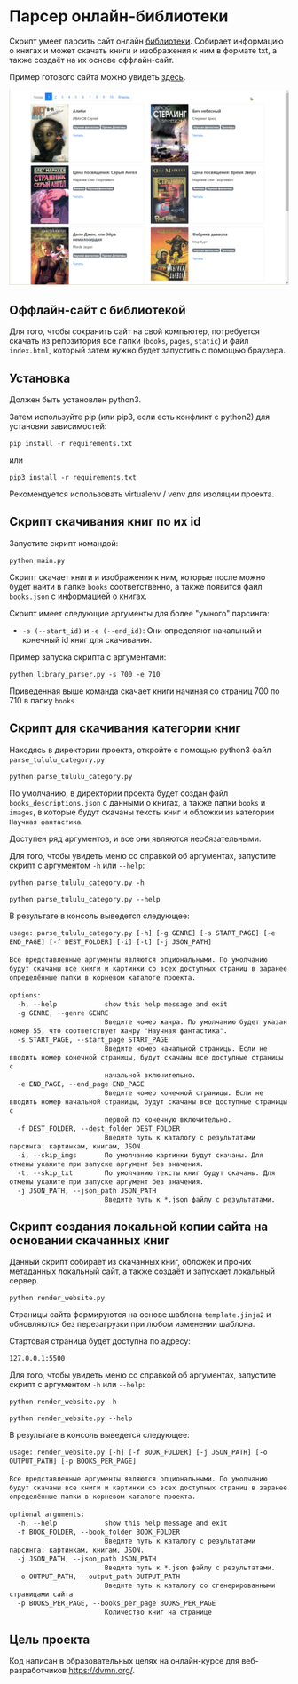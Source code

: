 # Парсер онлайн-библиотеки

Скрипт умеет парсить сайт онлайн [библиотеки](https://tululu.org/). Собирает информацию о книгах и может скачать книги и изображения к ним 
в формате txt, а также создаёт на их основе оффлайн-сайт.

Пример готового сайта можно увидеть [здесь](https://alexnv.github.io/09-online-library-parser/pages/).



![image](./site-example.jpg)

## Оффлайн-сайт с библиотекой

Для того, чтобы сохранить сайт на свой компьютер, потребуется скачать из репозитория все папки (`books`, `pages`, `static`) и файл `index.html`, который затем нужно будет запустить с помощью браузера.


## Установка

Должен быть установлен python3.

Затем используйте pip (или pip3, если есть конфликт с python2) для установки зависимостей:

```
pip install -r requirements.txt
```

или

```
pip3 install -r requirements.txt
```

Рекомендуется использовать virtualenv / venv для изоляции проекта.

## Скрипт скачивания книг по их id

Запустите скрипт командой:
```
python main.py 
```
Скрипт скачает книги и изображения к ним, которые после можно будет найти в папке `books` 
соответственно, а также появится файл `books.json` с информацией о книгах. 

Скрипт имеет следующие аргументы для более "умного" парсинга:

- `-s (--start_id)` и `-e (--end_id)`: Они определяют начальный и конечный id книг для скачивания.

Пример запуска скрипта с аргументами:
```
python library_parser.py -s 700 -e 710 
```

Приведенная выше команда скачает книги начиная со страниц 700 по 710 в папку `books`

## Скрипт для скачивания категории книг

Находясь в директории проекта, откройте с помощью python3 файл `parse_tululu_category.py`

```
python parse_tululu_category.py
```
По умолчанию, в директории проекта будет создан файл `books_descriptions.json` с данными о книгах, а также папки `books` и `images`, в которые будут скачаны тексты книг и обложки из категории `Научная фантастика`.

Доступен ряд аргументов, и все они являются необязательными.

Для того, чтобы увидеть меню со справкой об аргументах, запустите скрипт с аргументом `-h` или `--help`:

```
python parse_tululu_category.py -h
```

```
python parse_tululu_category.py --help
```

В результате в консоль выведется следующее:

```
usage: parse_tululu_category.py [-h] [-g GENRE] [-s START_PAGE] [-e END_PAGE] [-f DEST_FOLDER] [-i] [-t] [-j JSON_PATH]

Все представленные аргументы являются опциональными. По умолчанию будут скачаны все книги и картинки со всех доступных страниц в заранее
определённые папки в корневом каталоге проекта.

options:
  -h, --help            show this help message and exit
  -g GENRE, --genre GENRE
                        Введите номер жанра. По умолчанию будет указан номер 55, что соответствует жанру "Научная фантастика".
  -s START_PAGE, --start_page START_PAGE
                        Введите номер начальной страницы. Если не вводить номер конечной страницы, будут скачаны все доступные страницы с
                        начальной включительно.
  -e END_PAGE, --end_page END_PAGE
                        Введите номер конечной страницы. Если не вводить номер начальной страницы, будут скачаны все доступные страницы с
                        первой по конечную включительно.
  -f DEST_FOLDER, --dest_folder DEST_FOLDER
                        Введите путь к каталогу с результатами парсинга: картинкам, книгам, JSON.
  -i, --skip_imgs       По умолчанию картинки будут скачаны. Для отмены укажите при запуске аргумент без значения.
  -t, --skip_txt        По умолчанию тексты книг будут скачаны. Для отмены укажите при запуске аргумент без значения.
  -j JSON_PATH, --json_path JSON_PATH
                        Введите путь к *.json файлу с результатами.
```

## Скрипт создания локальной копии сайта на основании скачанных книг
Данный скрипт собирает из скачанных книг, обложек и прочих метаданных локальный сайт, а также создаёт и запускает локальный сервер.

```
python render_website.py
```

Страницы сайта формируются на основе шаблона `template.jinja2` и обновляются без перезагрузки при любом изменении шаблона.

Стартовая страница будет доступна по адресу:

```
127.0.0.1:5500
```

Для того, чтобы увидеть меню со справкой об аргументах, запустите скрипт с аргументом `-h` или `--help`:

```
python render_website.py -h
```

```
python render_website.py --help
```

В результате в консоль выведется следующее:


```commandline
usage: render_website.py [-h] [-f BOOK_FOLDER] [-j JSON_PATH] [-o OUTPUT_PATH] [-p BOOKS_PER_PAGE]                                                                                      
                                                                                                                                                                                        
Все представленные аргументы являются опциональными. По умолчанию будут скачаны все книги и картинки со всех доступных страниц в заранее определённые папки в корневом каталоге проекта.
                                                                                                                                                                                        
optional arguments:                                                                                                                                                                     
  -h, --help            show this help message and exit                                                                                                                                 
  -f BOOK_FOLDER, --book_folder BOOK_FOLDER                                                                                                                                             
                        Введите путь к каталогу с результатами парсинга: картинкам, книгам, JSON.                                                                                       
  -j JSON_PATH, --json_path JSON_PATH                                                                                                                                                   
                        Введите путь к *.json файлу с результатами.
  -o OUTPUT_PATH, --output_path OUTPUT_PATH
                        Введите путь к каталогу со сгенерированными страницами сайта
  -p BOOKS_PER_PAGE, --books_per_page BOOKS_PER_PAGE
                        Количество книг на странице

```

## Цель проекта

Код написан в образовательных целях на онлайн-курсе для веб-разработчиков https://dvmn.org/.